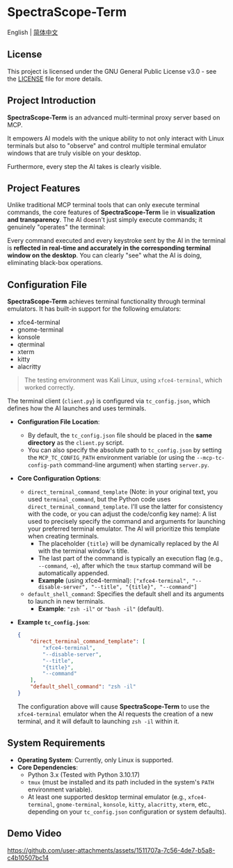 # SpectraScope-Term

English | [简体中文](README_zh.md)

## License

This project is licensed under the GNU General Public License v3.0 - see the [LICENSE](LICENSE) file for more details.

## Project Introduction

**SpectraScope-Term** is an advanced multi-terminal proxy server based on MCP.

It empowers AI models with the unique ability to not only interact with Linux terminals but also to "observe" and control multiple terminal emulator windows that are truly visible on your desktop.

Furthermore, every step the AI takes is clearly visible.

## Project Features

Unlike traditional MCP terminal tools that can only execute terminal commands, the core features of **SpectraScope-Term** lie in **visualization and transparency**. The AI doesn't just simply execute commands; it genuinely "operates" the terminal:

Every command executed and every keystroke sent by the AI in the terminal is **reflected in real-time and accurately in the corresponding terminal window on the desktop**. You can clearly "see" what the AI is doing, eliminating black-box operations.

## Configuration File

**SpectraScope-Term** achieves terminal functionality through terminal emulators. It has built-in support for the following emulators:

*   xfce4-terminal
*   gnome-terminal
*   konsole
*   qterminal
*   xterm
*   kitty
*   alacritty

> The testing environment was Kali Linux, using `xfce4-terminal`, which worked correctly.

The terminal client (`client.py`) is configured via `tc_config.json`, which defines how the AI launches and uses terminals.

*   **Configuration File Location**:
    *   By default, the `tc_config.json` file should be placed in the **same directory** as the `client.py` script.
    *   You can also specify the absolute path to `tc_config.json` by setting the `MCP_TC_CONFIG_PATH` environment variable (or using the `--mcp-tc-config-path` command-line argument) when starting `server.py`.

*   **Core Configuration Options**:
    *   `direct_terminal_command_template` (Note: in your original text, you used `terminal_command`, but the Python code uses `direct_terminal_command_template`. I'll use the latter for consistency with the code, or you can adjust the code/config key name): A list used to precisely specify the command and arguments for launching your preferred terminal emulator. The AI will prioritize this template when creating terminals.
        *   The placeholder `{title}` will be dynamically replaced by the AI with the terminal window's title.
        *   The last part of the command is typically an execution flag (e.g., `--command`, `-e`), after which the `tmux` startup command will be automatically appended.
        *   **Example** (using xfce4-terminal): `["xfce4-terminal", "--disable-server", "--title", "{title}", "--command"]`
    *   `default_shell_command`: Specifies the default shell and its arguments to launch in new terminals.
        *   **Example**: `"zsh -il"` or `"bash -il"` (default).

*   **Example `tc_config.json`**:

    ```json
    {
        "direct_terminal_command_template": [
            "xfce4-terminal",
            "--disable-server",
            "--title",
            "{title}",
            "--command"
        ],
        "default_shell_command": "zsh -il"
    }
    ```

    The configuration above will cause **SpectraScope-Term** to use the `xfce4-terminal` emulator when the AI requests the creation of a new terminal, and it will default to launching `zsh -il` within it.

## System Requirements

*   **Operating System**: Currently, only Linux is supported.
*   **Core Dependencies**:
    *   Python 3.x (Tested with Python 3.10.17)
    *   `tmux` (must be installed and its path included in the system's `PATH` environment variable).
    *   At least one supported desktop terminal emulator (e.g., `xfce4-terminal`, `gnome-terminal`, `konsole`, `kitty`, `alacritty`, `xterm`, etc., depending on your `tc_config.json` configuration or system defaults).

## Demo Video

https://github.com/user-attachments/assets/1511707a-7c56-4de7-b5a8-c4b10507bc14
